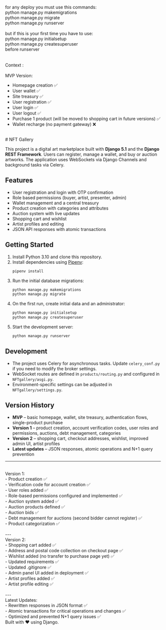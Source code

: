 for any deploy you must use this commands:
</br>
python manage.py makemigrations
</br>
python manage.py migrate
</br>
python manage.py runserver
</br>
</br>
but if this is your first time you have to use:
</br>
python manage.py initialsetup
</br>
python manage.py createsuperuser
</br>
before runserver
</br>
</br>
</br>
Context :
</br>
</br>
MVP Version:
</br>
- Homepage creation ✅  </br>
- User wallet ✅  </br>
- Site treasury ✅  </br>
- User registration ✅  </br>
- User login ✅  </br>
- User logout ✅  </br>
- Purchase 1 product (will be moved to shopping cart in future versions) ✅  </br>
- Wallet recharge (no payment gateway) ❌  </br>
</br>
# NFT Gallery

This project is a digital art marketplace built with **Django 5.1** and the **Django REST Framework**. Users can register, manage a wallet, and buy or auction artworks. The application uses WebSockets via Django Channels and background tasks via Celery.

## Features
- User registration and login with OTP confirmation
- Role based permissions (buyer, artist, presenter, admin)
- Wallet management and a central treasury
- Product creation with categories and attributes
- Auction system with live updates
- Shopping cart and wishlist
- Artist profiles and editing
- JSON API responses with atomic transactions

## Getting Started
1. Install Python 3.10 and clone this repository.
2. Install dependencies using [Pipenv](https://pipenv.pypa.io/en/latest/):
   ```bash
   pipenv install
   ```
3. Run the initial database migrations:
   ```bash
   python manage.py makemigrations
   python manage.py migrate
   ```
4. On the first run, create initial data and an administrator:
   ```bash
   python manage.py initialsetup
   python manage.py createsuperuser
   ```
5. Start the development server:
   ```bash
   python manage.py runserver
   ```

## Development
- The project uses Celery for asynchronous tasks. Update `celery_conf.py` if you need to modify the broker settings.
- WebSocket routes are defined in `products/routing.py` and configured in `NFTgallery/asgi.py`.
- Environment-specific settings can be adjusted in `NFTgallery/settings.py`.

## Version History
- **MVP** – basic homepage, wallet, site treasury, authentication flows, single-product purchase
- **Version 1** – product creation, account verification codes, user roles and permissions, auctions, debt management, categories
- **Version 2** – shopping cart, checkout addresses, wishlist, improved admin UI, artist profiles
- **Latest updates** – JSON responses, atomic operations and N+1 query prevention

---
</br>
Version 1:
</br>
- Product creation ✅  </br>
- Verification code for account creation ✅  </br>
- User roles added ✅  </br>
- Role-based permissions configured and implemented ✅  </br>
- Auction system added ✅  </br>
- Auction products defined ✅  </br>
- Auction bids ✅  </br>
- Debt management for auctions (second bidder cannot register) ✅  </br>
- Product categorization ✅  </br>
</br>
---
</br>
Version 2:
</br>
- Shopping cart added ✅  </br>
- Address and postal code collection on checkout page ✅  </br>
- Wishlist added (no transfer to purchase page yet) ✅  </br>
- Updated requirements ✅  </br>
- Updated .gitignore ✅  </br>
- Admin panel UI added in deployment ✅  </br>
- Artist profiles added ✅  </br>
- Artist profile editing ✅  </br>
</br>
---
</br>
Latest Updates:
</br>
- Rewritten responses in JSON format ✅  </br>
- Atomic transactions for critical operations and changes ✅  </br>
- Optimized and prevented N+1 query issues ✅</br>
Built with ❤ using Django.
